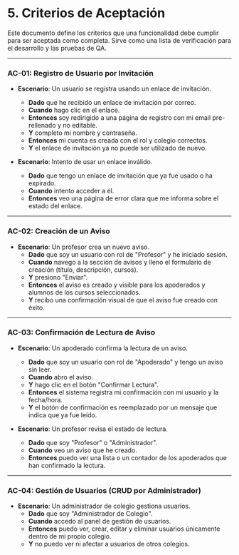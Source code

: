 # 5. Criterios de Aceptación

Este documento define los criterios que una funcionalidad debe cumplir para ser aceptada como completa. Sirve como una lista de verificación para el desarrollo y las pruebas de QA.

---

### **AC-01: Registro de Usuario por Invitación**

-   **Escenario**: Un usuario se registra usando un enlace de invitación.
    -   **Dado** que he recibido un enlace de invitación por correo.
    -   **Cuando** hago clic en el enlace.
    -   **Entonces** soy redirigido a una página de registro con mi email pre-rellenado y no editable.
    -   **Y** completo mi nombre y contraseña.
    -   **Entonces** mi cuenta es creada con el rol y colegio correctos.
    -   **Y** el enlace de invitación ya no puede ser utilizado de nuevo.

-   **Escenario**: Intento de usar un enlace inválido.
    -   **Dado** que tengo un enlace de invitación que ya fue usado o ha expirado.
    -   **Cuando** intento acceder a él.
    -   **Entonces** veo una página de error clara que me informa sobre el estado del enlace.

---

### **AC-02: Creación de un Aviso**

-   **Escenario**: Un profesor crea un nuevo aviso.
    -   **Dado** que soy un usuario con rol de "Profesor" y he iniciado sesión.
    -   **Cuando** navego a la sección de avisos y lleno el formulario de creación (título, descripción, cursos).
    -   **Y** presiono "Enviar".
    -   **Entonces** el aviso es creado y visible para los apoderados y alumnos de los cursos seleccionados.
    -   **Y** recibo una confirmación visual de que el aviso fue creado con éxito.

---

### **AC-03: Confirmación de Lectura de Aviso**

-   **Escenario**: Un apoderado confirma la lectura de un aviso.
    -   **Dado** que soy un usuario con rol de "Apoderado" y tengo un aviso sin leer.
    -   **Cuando** abro el aviso.
    -   **Y** hago clic en el botón "Confirmar Lectura".
    -   **Entonces** el sistema registra mi confirmación con mi usuario y la fecha/hora.
    -   **Y** el botón de confirmación es reemplazado por un mensaje que indica que ya fue leído.

-   **Escenario**: Un profesor revisa el estado de lectura.
    -   **Dado** que soy "Profesor" o "Administrador".
    -   **Cuando** veo un aviso que he creado.
    -   **Entonces** puedo ver una lista o un contador de los apoderados que han confirmado la lectura.

---

### **AC-04: Gestión de Usuarios (CRUD por Administrador)**

-   **Escenario**: Un administrador de colegio gestiona usuarios.
    -   **Dado** que soy "Administrador de Colegio".
    -   **Cuando** accedo al panel de gestión de usuarios.
    -   **Entonces** puedo ver, crear, editar y eliminar usuarios únicamente dentro de mi propio colegio.
    -   **Y** no puedo ver ni afectar a usuarios de otros colegios.
